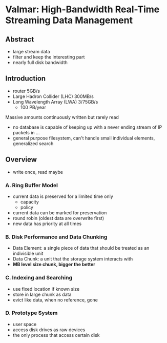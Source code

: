 # Valmar: High-Bandwidth Real-Time Streaming Data Management

## Abstract

- large stream data
- filter and keep the interesting part
- nearly full disk bandwidth

## Introduction

- router 5GB/s
- Large Hadron Collider (LHC) 300MB/s
- Long Wavelength Array (LWA) 3/75GB/s
  - 100 PB/year

Massive amounts continuously written but rarely read

- no database is capable of keeping up with a never ending stream of IP packets in ...
- general purpose filesystem, can't handle small individual elements, generalized search

## Overview

- write once, read maybe

### A. Ring Buffer Model

- current data is preserved for a limited time only
  - capacity
  - policy
- current data can be marked for preservation
- round robin (oldest data are overwrite first)
- new data has priority at all times

### B. Disk Performance and Data Chunking

- Data Element: a single piece of data that should be treated as an indivisible unit
- Data Chunk: a unit that the storage system interacts with
- **MB level size chunk, bigger the better**

### C. Indexing and Searching

- use fixed location if known size
- store in large chunk as data
- evict like data, when no reference, gone

### D. Prototype System

- user space
- access disk drives as raw devices
- the only process that access certain disk
